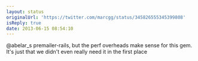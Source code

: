 ```yaml
---
layout: status
originalUrl: 'https://twitter.com/marcgg/status/345826555345399808'
isReply: true
date: 2013-06-15 08:54:10
---
```


@abelar_s premailer-rails, but the perf overheads make sense for this gem. It's just that we didn't even really need it in the first place
